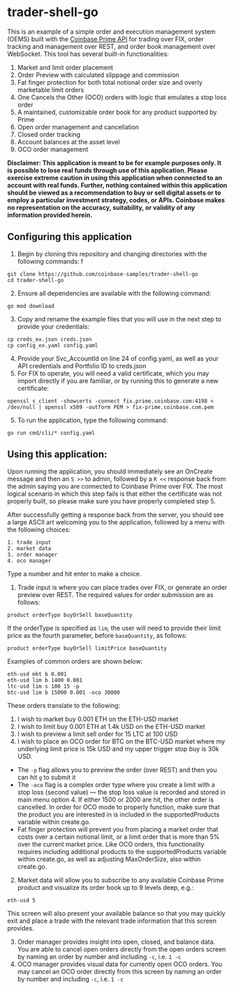 # trader-shell-go

This is an example of a simple order and execution management system (OEMS) built with the [Coinbase Prime API](https://docs.cloud.coinbase.com/prime/reference) for trading over FIX, order tracking and management over REST, and order book management over WebSocket. This tool has several built-in functionalities:

1. Market and limit order placement
2. Order Preview with calculated slippage and commission
3. Fat finger protection for both total notional order size and overly marketable limit orders
4. One Cancels the Other (OCO) orders with logic that emulates a stop loss order
5. A maintained, customizable order book for any product supported by Prime
6. Open order management and cancellation
7. Closed order tracking
8. Account balances at the asset level
9. OCO order management

**Disclaimer: This application is meant to be for example purposes only. It is possible to lose real funds through use of this application. Please exercise extreme caution in using this application when connected to an account with real funds. Further, nothing contained within this application should be viewed as a recommendation to buy or sell digital assets or to employ a particular investment strategy, codes, or APIs. Coinbase makes no representation on the accuracy, suitability, or validity of any information provided herein.**

## Configuring this application

1. Begin by cloning this repository and changing directories with the following commands:
f
```
git clone https://github.com/coinbase-samples/trader-shell-go
cd trader-shell-go
```
2. Ensure all dependencies are available with the following command:
```
go mod download
```
3. Copy and rename the example files that you will use in the next step to provide your credentials:
```
cp creds_ex.json creds.json
cp config_ex.yaml config.yaml
```
4. Provide your Svc_AccountId on line 24 of config.yaml, as well as your API credentials and Portfolio ID to creds.json
5. For FIX to operate, you will need a valid certificate, which you may import directly if you are familiar, or by running this to generate a new certificate:
```
openssl s_client -showcerts -connect fix.prime.coinbase.com:4198 < /dev/null | openssl x509 -outform PEM > fix-prime.coinbase.com.pem
```
5. To run the application, type the following command:
```
go run cmd/cli/* config.yaml
```
## Using this application:
Upon running the application, you should immediately see an OnCreate message and then an `S >>` to admin, followed by a `R <<` response back from the admin saying you are connected to Coinbase Prime over FIX. The most logical scenario in which this step fails is that either the certificate was not properly built, so please make sure you have properly completed step 5.

After successfully getting a response back from the server, you should see a large ASCII art welcoming you to the application, followed by a menu with the following choices:
```
1. trade input
2. market data
3. order manager
4. oco manager
```
Type a number and hit enter to make a choice.

1. Trade input is where you can place trades over FIX, or generate an order preview over REST. The required values for order submission are as follows:

`product orderType buyOrSell baseQuantity`

If the orderType is specified as `lim`, the user will need to provide their limit price as the fourth parameter, before `baseQuantity`, as follows:

`product orderType buyOrSell limitPrice baseQuantity`

Examples of common orders are shown below:
```
eth-usd mkt b 0.001
eth-usd lim b 1400 0.001
ltc-usd lim s 100 15 -p
btc-usd lim b 15000 0.001 -oco 30000
```

These orders translate to the following:

1. I wish to market buy 0.001 ETH on the ETH-USD market
2. I wish to limit buy 0.001 ETH at 1.4k USD on the ETH-USD market
3. I wish to preview a limit sell order for 15 LTC at 100 USD
4. I wish to place an OCO order for BTC on the BTC-USD market where my underlying limit price is 15k USD and my upper trigger stop buy is 30k USD.

- The `-p` flag allows you to preview the order (over REST) and then you can hit `g` to submit it
- The `-oco` flag is a complex order type where you create a limit with a stop loss (second value) — the stop loss value is recorded and stored in main menu option 4. If either 1500 or 2000 are hit, the other order is cancelled. In order for OCO mode to properly function, make sure that the product you are interested in is included in the supportedProducts variable within create.go.
- Fat finger protection will prevent you from placing a market order that costs over a certain notional limit, or a limit order that is more than 5% over the current market price. Like OCO orders, this functionality requires including additional products to the supportedProducts variable within create.go, as well as adjusting MaxOrderSize, also within create.go.


2. Market data will allow you to subscribe to any available Coinbase Prime product and visualize its order book up to 9 levels deep, e.g.:
```
eth-usd 5
```
This screen will also present your available balance so that you may quickly exit and place a trade with the relevant trade information that this screen provides.

3. Order manager provides insight into open, closed, and balance data. You are able to cancel open orders directly from the open orders screen by naming an order by number and including `-c`, i.e. `1 -c`
4. OCO manager provides visual data for currently open OCO orders. You may cancel an OCO order directly from this screen by naming an order by number and including `-c`, i.e. `1 -c`